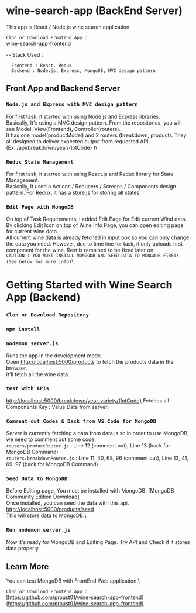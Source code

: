 # wine-search-app (BackEnd Server)

This app is React / Node.js wine search application.


`Clon or Download Frontend App : `\
[wine-search-app-frontend](https://github.com/proust01/wine-search-app-frontend)

-- Stack Used : 

      Frontend : React, Redux
      Backend : Node.js, Express, MongoDB, MVC design pattern
      
## Front App and Backend Server

### `Node.js and Express with MVC design pattern`
For first task, it started with using Node.js and Express libraries. <br>
Basically, It's using a MVC design pattern. From the repositories, you will see Model, View(Frontend), Controller(routers).<br>
It has one model(productModel) and 2 routers (breakdown, product). They all designed to deliver expected output from requested API.
<br>(Ex. /api/breakdown/year/{lotCode} )\

### `Redux State Management`
For first task, it started with using React.js and Redux library for State Management. <br>
Basically, It used a Actions / Reducers / Screens / Components design pattern. For Redux, it has a store.js for storing all states.<br>

### `Edit Page with MongoDB`
On top of Task Requirements, I added Edit Page for Edit current Wind data.\
By clicking Edit Icon on top of Wine Info Page, you can open editing page for current wine data.\
All current wine data is already fetched in input box so you can only change the data you need. However, due to time line for task, it only uploads first component for the wine. Rest is remained to be fixed later on.\
`CAUTION : YOU MUST INSTALL MONGODB AND SEED DATA TO MONGODB FIRST! (See below for more info)`\


# Getting Started with Wine Search App (Backend)

### `Clon or Download Repository`

### `npm install`

### `nodemon server.js`

Runs the app in the development mode.\
Open [http://localhost:5000/products](http://localhost:5000/products) to fetch the products data in the browser.\
It'll fetch all the wine data.


### `test with APIs`

[http://localhost:5000/breakdown/year-variety/{lotCode}](http://localhost:5000/breakdown/year-variety/{lotCode})
Fetches all Components Key : Value Data from server.


### `Comment out Codes & Back from VS Code for MongoDB`

Server is currently fetching a data from data.js so in order to use MongoDB, we need to comment out some code.\
`routers/productRouter.js` : Line 12 (comment out), Line 13 (back for MongoDB Command)\
`routers/breakdownRouter.js` : Line 11, 40, 68, 96 (comment out), Line 13, 41, 69, 97 (back for MongoDB Command)

### `Seed Data to MongoDB`

Before Editing page, You must be installed with MongoDB. [MongoDB Community Edition Download]\
Once installed, you can seed the data with this api.\
[http://localhost:5000/products/seed](http://localhost:5000/products/seed)\
This will store data to MongoDB.\

### `Run nodemon server.js`

Now it's ready for MongoDB and Editing Page. Try API and Check if it stores data properly.

## Learn More

You can test MongoDB with FrontEnd Web application.\

`Clon or Download Frontend App : `\
[https://github.com/proust01/wine-search-app-frontend](https://github.com/proust01/wine-search-app-frontend)


